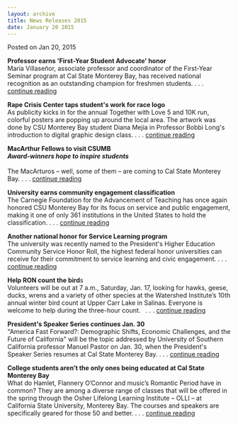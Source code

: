 ```yaml
---
layout: archive
title: News Releases 2015
date: January 20 2015
---
```





<span class="date">Posted on Jan 20, 2015    </span>
<p><strong>Professor earns &apos;First-Year Student Advocate&apos;
honor</strong><br>
Maria Villase&#xF1;or, associate professor and coordinator of the
First-Year Seminar program at Cal State Monterey Bay, has received
national recognition as an outstanding champion for freshmen
students. . . . <a href="../20/professor-earns-first-year-student-advocate-honor.html" rel="nofollow">continue reading</a></br></p>
<p><strong>Rape Crisis Center taps student&apos;s work for race
logo</strong><br>
As publicity kicks in for the annual Together with Love 5 and 10K
run, colorful posters are popping up around the local area. The
artwork was done by CSU Monterey Bay student Diana Mejia in
Professor Bobbi Long&apos;s introduction to digital graphic design
class. . . . <a href="../13/rape-crisis-center-taps-students-work-race-logo.html" rel="nofollow">continue reading</a></br></p>
<p><strong>MacArthur Fellows to visit CSUMB<br>
<em>Award-winners hope to inspire students</em></br></strong><br>
The MacArturos &#x2013; well, some of them &#x2013; are coming to Cal State
Monterey Bay. . . . <a href="../9/latino-geniuses-visit-csumb.html" rel="nofollow">continue reading</a></br></p>
<p><strong>University earns community engagement
classification</strong><br>
The Carnegie Foundation for the Advancement of Teaching has once
again honored CSU Monterey Bay for its focus on service and public
engagement, making it one of only 361 institutions in the United
States to hold the classification. . . . <a href="../9/university-earns-community-engagement-classification.html" rel="nofollow">continue reading</a></br></p>
<p><strong>Another national honor for Service Learning
program</strong><br>
The university was&#xA0;recently named to the President&apos;s Higher
Education Community Service Honor Roll, the highest federal honor
universities can receive for their commitment to service learning
and civic engagement. . . . <a href="../7/csumb-recognized-service-learning.html" rel="nofollow">continue reading</a></br></p>
<p><strong>Help RON count the bird</strong>s<br>
Volunteers will be out at 7 a.m., Saturday, Jan. 17, looking for
hawks, geese, ducks, wrens and a variety of other species at the
Watershed Institute&#x2019;s 10th annual winter bird count at Upper Carr
Lake in Salinas. Everyone is welcome to help during the three-hour
count.&#x2028;&#x2028; . . . <a href="../6/help-ron-count-birds.html" rel="nofollow">continue reading</a></br></p>
<p><strong>President&apos;s Speaker Series continues Jan.
30</strong><br>
&quot;America Fast Forward?: Demographic Shifts, Economic Challenges,
and the Future of California&quot; will be the topic addressed by
University of Southern California professor Manuel Pastor on Jan.
30, when the President&apos;s Speaker Series resumes at Cal State
Monterey Bay. . . . <a href="america-fast-forward.html" rel="nofollow">continue reading</a></br></p>
<p><strong>College students aren&#x2019;t the only ones being educated at
Cal State Monterey Bay</strong><br>
What do Hamlet, Flannery O&#x2019;Connor and music&#x2019;s Romantic Period have
in common?&#xA0;They are among a diverse range of classes that will
be offered in the spring through the Osher Lifelong Learning
Institute &#x2013; OLLI &#x2013; at California State University, Monterey Bay.
The courses and speakers are specifically geared for those 50 and
better. . . . <a href="../../../2014/dec/18/college-seniors.html" rel="nofollow">continue reading</a></br></p>





